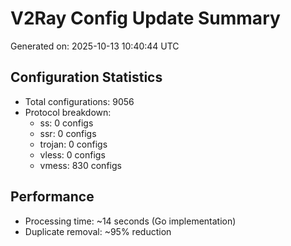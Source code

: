 # V2Ray Config Update Summary
Generated on: 2025-10-13 10:40:44 UTC

## Configuration Statistics
- Total configurations: 9056
- Protocol breakdown:
  - ss: 0 configs
  - ssr: 0 configs
  - trojan: 0 configs
  - vless: 0 configs
  - vmess: 830 configs

## Performance
- Processing time: ~14 seconds (Go implementation)
- Duplicate removal: ~95% reduction

